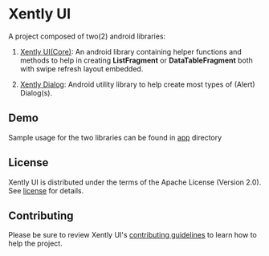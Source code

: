 # Xently UI

A project composed of two(2) android libraries:

1. [Xently UI(Core)](xui/README.md): An android library containing helper functions and methods to
help in creating **ListFragment** or **DataTableFragment** both with swipe refresh layout embedded.

2. [Xently Dialog](dialog/README.md): Android utility library to help create most types of (Alert)
Dialog(s).

## Demo
Sample usage for the two libraries can be found in [app](app) directory

## License

Xently UI is distributed under the terms of the Apache License (Version 2.0). See [license](LICENSE)
for details.

## Contributing

Please be sure to review Xently UI's [contributing guidelines](CONTRIBUTING.md) to learn how to help
the project.